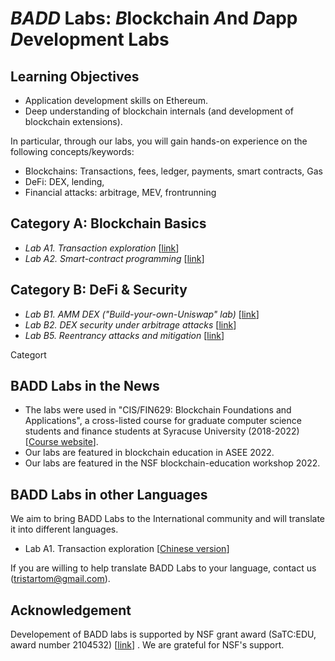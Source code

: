 
*BADD* Labs: *B*lockchain *A*nd *D*app *D*evelopment Labs
===

Learning Objectives
---

- Application development skills on Ethereum.
- Deep understanding of blockchain internals (and development of blockchain extensions).

In particular,  through our labs, you will gain hands-on experience on the following concepts/keywords:

- Blockchains: Transactions, fees, ledger, payments, smart contracts, Gas
- DeFi: DEX, lending, 
- Financial attacks: arbitrage, MEV, frontrunning

Category A: Blockchain Basics
---

- *Lab A1. Transaction exploration* [[link](labs/A1/README.md)] 
- *Lab A2. Smart-contract programming* [[link](labs/A2/README.md)]
<!--
- Lab A3. Blockchain mining [[link](labs/A3/README.md)]
-->

Category B: DeFi & Security
---

- *Lab B1. AMM DEX ("Build-your-own-Uniswap" lab)* [[link](labs/B1/README.md)]
- *Lab B2. DEX security under arbitrage attacks* [[link](labs/B2/README.md)]
- *Lab B5. Reentrancy attacks and mitigation* [[link](labs/B5/README.md)]
<!--
- Lab B3. Orderbook DEX [[link](labs/B3/README.md)]
- Lab B4. DEX security: Sandwich [[link](labs/B4/README.md)]
-->

Categort

BADD Labs in the News
---

- The labs were used in "CIS/FIN629: Blockchain Foundations and Applications", a cross-listed course for graduate computer science students and finance students at Syracuse University (2018-2022) [[Course website](https://tristartom.github.io/teaching/22f-fin600/index.html)].
- Our labs are featured in blockchain education in ASEE 2022.
- Our labs are featured in the NSF blockchain-education workshop 2022.

BADD Labs in other Languages
---

We aim to bring BADD Labs to the International community and will translate it into different languages.

- Lab A1. Transaction exploration [[Chinese version](labs/A1/README-Zh.md)]

If you are willing to help translate BADD Labs to your language, contact us (tristartom@gmail.com).

Acknowledgement
---

Developement of BADD labs is supported by NSF grant award (SaTC:EDU, award number 2104532) [[link](https://www.nsf.gov/awardsearch/showAward?AWD_ID=2104532&HistoricalAwards=false)] . We are grateful for NSF's support.

<!--

B2. Multi-tx DEX via HTLC [[lab B2](old_labs/lab3-20/README-lab4.md)] 

Module C: Other DeFis
---

B1. Price feeds and liquidation [[lab 5](old_labs/lab3-20/lab5.md)] 
B2. Auctions [[lab 6](old_labs/lab3-20/lab6.md)]

4. Blockchain application: logging remote file storage [[lab 4](old_labls/lab4-20/README.md)]
- Lab module 4.2: Cryptocurrency Hedging [[lab 4.2](old_labls/lab4.2/README.md)]


-->

